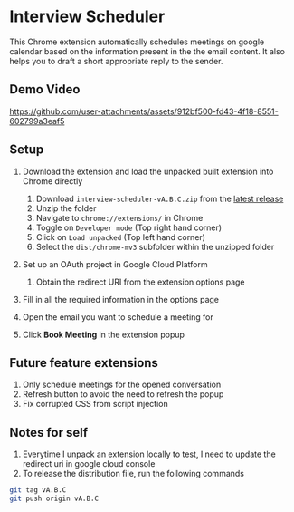 # Interview Scheduler

This Chrome extension automatically schedules meetings on google calendar based on the information present in the the email content. It also helps you to draft a short appropriate reply to the sender.

## Demo Video

https://github.com/user-attachments/assets/912bf500-fd43-4f18-8551-602799a3eaf5


## Setup

1. Download the extension and load the unpacked built extension into Chrome directly

   1. Download `interview-scheduler-vA.B.C.zip` from the [latest release](https://github.com/jinyang628/interview-scheduler/releases)
   2. Unzip the folder
   3. Navigate to `chrome://extensions/` in Chrome
   4. Toggle on `Developer mode` (Top right hand corner)
   5. Click on `Load unpacked` (Top left hand corner)
   6. Select the `dist/chrome-mv3` subfolder within the unzipped folder

2. Set up an OAuth project in Google Cloud Platform

   1. Obtain the redirect URI from the extension options page

3. Fill in all the required information in the options page

4. Open the email you want to schedule a meeting for

5. Click **Book Meeting** in the extension popup

## Future feature extensions

1. Only schedule meetings for the opened conversation
2. Refresh button to avoid the need to refresh the popup
3. Fix corrupted CSS from script injection

## Notes for self

1. Everytime I unpack an extension locally to test, I need to update the redirect uri in google cloud console
2. To release the distribution file, run the following commands

```bash
git tag vA.B.C
git push origin vA.B.C
```
